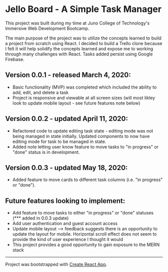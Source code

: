 # Jello Board - A Simple Task Manager

This project was built during my time at Juno College of Technology's Immersive Web Development Bootcamp.  

The main purpose of the project was to utilize the concepts learned to build a project from scratch using React.  I decided to build a Trello clone because I felt it will help solidify the concepts learned and expose me to working through many challenges with React.  Tasks added persist using Google Firebase.  


**Version 0.0.1 - released March 4, 2020:**
-------------------------------------------
- Basic functionality (MVP) was completed which included the ability to add, edit, and delete a task
- Project is responsive and viewable at all screen sizes (will most likley look to update mobile layout - see future features note below)


**Version 0.0.2 - updated April 11, 2020:**
------------------------------------------
- Refactored code to update editing task state - editing mode was not being managed in state initially. Updated components to now have editing mode for task to be managed in state.
- Added note letting user know feature to move tasks to "in progress" or "done" status is in development.


**Version 0.0.3 - updated May 18, 2020:**
------------------------------------------
- Added feature to move cards to different task columns (i.e. "in progress" or "done").


**Future features looking to implement:**
-----------------------------------------
- Add feature to move tasks to either "in progress" or "done" statuses (*** added in 0.0.3 update)
- Add user authentication and guest account access
- Update mobile layout --> feedback suggests there is an opportunity to update the layout for mobile.  Horizontal scroll effect does not seem to provide the kind of user experience I thought it would
- This project provides a good opportunity to gain exposure to the MERN stack
  

---
Project was bootstrapped with [Create React App](https://github.com/facebook/create-react-app).